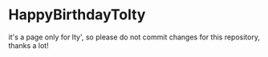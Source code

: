 # HappyBirthdayTolty
it's a page only  for lty', so please do not commit changes for this repository, thanks a lot!
